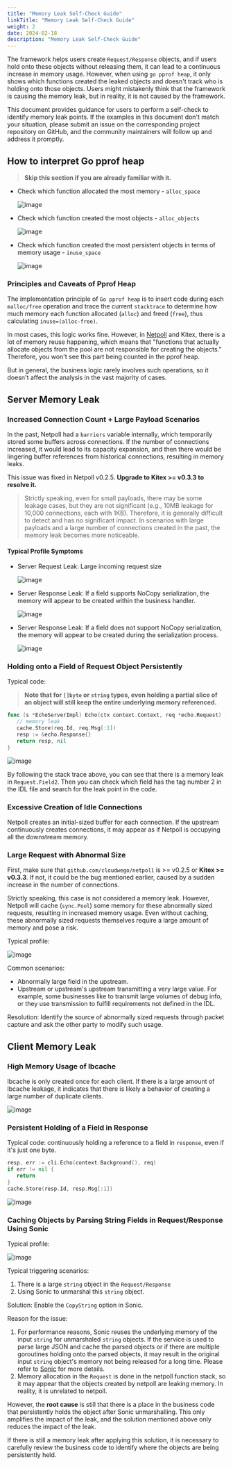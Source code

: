 ```yaml
---
title: "Memory Leak Self-Check Guide"
linkTitle: "Memory Leak Self-Check Guide"
weight: 2
date: 2024-02-18
description: "Memory Leak Self-Check Guide"
---
```


The framework helps users create `Request/Response` objects, and if users hold onto these objects without releasing them, it can lead to a continuous increase in memory usage. However, when using `go pprof heap`, it only shows which functions created the leaked objects and doesn't track who is holding onto those objects. Users might mistakenly think that the framework is causing the memory leak, but in reality, it is not caused by the framework.

This document provides guidance for users to perform a self-check to identify memory leak points. If the examples in this document don't match your situation, please submit an issue on the corresponding project repository on GitHub, and the community maintainers will follow up and address it promptly.

## How to interpret Go pprof heap

> **Skip this section if you are already familiar with it.**

- Check which function allocated the most memory - `alloc_space`

  ![image](/img/blog/Kitex_self_check/alloc_space.png)

- Check which function created the most objects - `alloc_objects`

  ![image](/img/blog/Kitex_self_check/alloc_objects.png)

- Check which function created the most persistent objects in terms of memory usage - `inuse_space`

  ![image](/img/blog/Kitex_self_check/inuse_space.png)

### Principles and Caveats of Pprof Heap

The implementation principle of `Go pprof heap` is to insert code during each `malloc/free` operation and trace the current `stacktrace` to determine how much memory each function allocated (`alloc`) and freed (`free`), thus calculating `inuse=(alloc-free)`.

In most cases, this logic works fine. However, in [Netpoll](https://www.cloudwego.io/docs/netpoll/) and Kitex, there is a lot of memory reuse happening, which means that "functions that actually allocate objects from the pool are not responsible for creating the objects." Therefore, you won't see this part being counted in the pprof heap.

But in general, the business logic rarely involves such operations, so it doesn't affect the analysis in the vast majority of cases.

## Server Memory Leak

### Increased Connection Count + Large Payload Scenarios

In the past, Netpoll had a `barriers` variable internally, which temporarily stored some buffers across connections. If the number of connections increased, it would lead to its capacity expansion, and then there would be lingering buffer references from historical connections, resulting in memory leaks.

This issue was fixed in Netpoll v0.2.5. **Upgrade to Kitex >= v0.3.3 to resolve it.**

> Strictly speaking, even for small payloads, there may be some leakage cases, but they are not significant (e.g., 10MB leakage for 10,000 connections, each with 1KB). Therefore, it is generally difficult to detect and has no significant impact. In scenarios with large payloads and a large number of connections created in the past, the memory leak becomes more noticeable.

#### Typical Profile Symptoms

- Server Request Leak: Large incoming request size

  ![image](/img/blog/Kitex_self_check/server_req_leak.png)

- Server Response Leak: If a field supports NoCopy serialization, the memory will appear to be created within the business handler.

  ![image](/img/blog/Kitex_self_check/server_resp_leak.png)

- Server Response Leak: If a field does not support NoCopy serialization, the memory will appear to be created during the serialization process.

  ![image](/img/blog/Kitex_self_check/server_resp_leak2.png)

### Holding onto a Field of Request Object Persistently

Typical code:

> **Note that for `[]byte` or `string` types, even holding a partial slice of an object will still keep the entire underlying memory referenced.**

```go
func (s *EchoServerImpl) Echo(ctx context.Context, req *echo.Request) (*echo.Response, error) {
   // memory leak
   cache.Store(req.Id, req.Msg[:1])
   resp := &echo.Response{}
   return resp, nil
}
```

![image](/img/blog/Kitex_self_check/server_field_leak.png)

By following the stack trace above, you can see that there is a memory leak in `Request.Field2`. Then you can check which field has the tag number 2 in the IDL file and search for the leak point in the code.

### Excessive Creation of Idle Connections

Netpoll creates an initial-sized buffer for each connection. If the upstream continuously creates connections, it may appear as if Netpoll is occupying all the downstream memory.

### Large Request with Abnormal Size

First, make sure that `github.com/cloudwego/netpoll` is >= v0.2.5 or **Kitex >= v0.3.3**. If not, it could be the bug mentioned earlier, caused by a sudden increase in the number of connections.

Strictly speaking, this case is not considered a memory leak. However, Netpoll will cache (`sync.Pool`) some memory for these abnormally sized requests, resulting in increased memory usage. Even without caching, these abnormally sized requests themselves require a large amount of memory and pose a risk.

Typical profile:

![image](/img/blog/Kitex_self_check/big_req.png)

Common scenarios:

- Abnormally large field in the upstream.
- Upstream or upstream's upstream transmitting a very large value. For example, some businesses like to transmit large volumes of debug info, or they use transmission to fulfill requirements not defined in the IDL.

Resolution: Identify the source of abnormally sized requests through packet capture and ask the other party to modify such usage.

## Client Memory Leak

### High Memory Usage of lbcache

lbcache is only created once for each client. If there is a large amount of lbcache leakage, it indicates that there is likely a behavior of creating a large number of duplicate clients.

![image](/img/blog/Kitex_self_check/many_cli.png)

### Persistent Holding of a Field in Response

Typical code: continuously holding a reference to a field in `response`, even if it's just one byte.

```go
resp, err := cli.Echo(context.Background(), req)
if err != nil {
   return
}
cache.Store(resp.Id, resp.Msg[:1])
```

![image](/img/blog/Kitex_self_check/client_field_leak.png)

### Caching Objects by Parsing String Fields in Request/Response Using Sonic

Typical profile:

![image](/img/blog/Kitex_self_check/cache_sonic_obj.png)

Typical triggering scenarios:

1. There is a large `string` object in the `Request/Response`
2. Using Sonic to unmarshal this `string` object.

Solution: Enable the `CopyString` option in Sonic.

Reason for the issue:

1. For performance reasons, Sonic reuses the underlying memory of the input `string` for unmarshaled `string` objects. If the service is used to parse large JSON and cache the parsed objects or if there are multiple goroutines holding onto the parsed objects, it may result in the original input `string` object's memory not being released for a long time. Please refer to [Sonic](https://github.com/bytedance/sonic) for more details.
2. Memory allocation in the `Request` is done in the netpoll function stack, so it may appear that the objects created by netpoll are leaking memory. In reality, it is unrelated to netpoll.

However, the **root cause** is still that there is a place in the business code that persistently holds the object after Sonic unmarshalling. This only amplifies the impact of the leak, and the solution mentioned above only reduces the impact of the leak.

If there is still a memory leak after applying this solution, it is necessary to carefully review the business code to identify where the objects are being persistently held.
